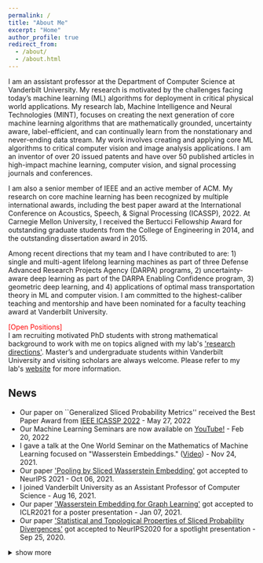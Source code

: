 ```yaml
---
permalink: /
title: "About Me"
excerpt: "Home"
author_profile: true
redirect_from:
  - /about/
  - /about.html
---
```


I am an assistant professor at the Department of Computer Science at Vanderbilt University. My research is motivated by the challenges facing today’s machine learning (ML) algorithms for deployment in critical physical world applications. My research lab, Machine Intelligence and Neural Technologies (MINT), focuses on creating the next generation of core machine learning algorithms that are mathematically grounded, uncertainty aware, label-efficient, and can continually learn from the nonstationary and never-ending data stream.  My work involves creating and applying core ML algorithms to critical computer vision and image analysis applications. I am an inventor of over 20 issued patents and have over 50 published articles in high-impact machine learning, computer vision, and signal processing journals and conferences. 

I am also a senior member of IEEE and an active member of ACM. My research on core machine learning has been recognized by multiple international awards, including the best paper award at the International Conference on Acoustics, Speech, & Signal Processing (ICASSP), 2022.  At Carnegie Mellon University, I received the Bertucci Fellowship Award for outstanding graduate students from the College of Engineering in 2014, and the outstanding dissertation award in 2015.

Among recent directions that my team and I have contributed to are: 1) single and multi-agent lifelong learning machines as part of three Defense Advanced Research Projects Agency (DARPA) programs, 2) uncertainty-aware deep learning as part of the DARPA Enabling Confidence program, 3) geometric deep learning, and 4) applications of optimal mass transportation theory in ML and computer vision.  I am committed to the highest-caliber teaching and mentorship and have been nominated for a faculty teaching award at Vanderbilt University. 
<br>

<span style="color:red">[Open Positions]</span><br>
I am recruiting motivated PhD students with strong mathematical background to work with me on topics aligned with my lab's ['research directions'](http://mint-vu.github.io/about/). Master’s and undergraduate students within Vanderbilt University and visiting scholars are always welcome. Please refer to my lab's [website](http://mint-vu.github.io/resources/) for more information.


## News
- Our paper on ``Generalized Sliced Probability Metrics'' received the Best Paper Award from [IEEE ICASSP 2022](https://2022.ieeeicassp.org/view_paper.php?PaperNum=3608) - May 27, 2022
- Our Machine Learning Seminars are now available on [YouTube!](https://www.youtube.com/watch?v=bJu17UlYhc4&list=PLExMLJgvoXpizhYU-phqbTFiRNNkICJ_L&index=1) - Feb 20, 2022
- I gave a talk at the One World Seminar on the Mathematics of Machine Learning focused on "Wasserstein Embeddings." ([Video](https://www.youtube.com/watch?v=xs9uibPODGk)) - Nov 24, 2021.
- Our paper ['Pooling by Sliced Wasserstein Embedding'](https://neurips.cc/Conferences/2021/ScheduleMultitrack?event=25946) got accepted to NeurIPS 2021 - Oct 06, 2021.
- I joined Vanderbilt University as an Assistant Professor of Computer Science - Aug 16, 2021.
- Our paper ['Wasserstein Embedding for Graph Learning'](https://openreview.net/forum?id=AAes_3W-2z) got accepted to ICLR2021 for a poster presentation - Jan 07, 2021.
- Our paper ['Statistical and Topological Properties of Sliced Probability Divergences'](https://neurips.cc/virtual/2020/public/poster_eefc9e10ebdc4a2333b42b2dbb8f27b6.html) got accepted to NeurIPS2020 for a spotlight presentation - Sep 25, 2020.

<details>
<summary>show more</summary>
- I gave an ECE Seminar talk on ['Sliced Probability Metrics for Next Generation Machine Learning'](https://engineering.virginia.edu/events/ece-department-seminar-5) at University of Virginia - Sep 11, 2020.
- I became a senior member of IEEE - Aug 17, 2020.
- Our paper ['Universal Litmus Patterns: Revealing Backdoor Attacks in CNNs'](https://openaccess.thecvf.com/content_CVPR_2020/html/Kolouri_Universal_Litmus_Patterns_Revealing_Backdoor_Attacks_in_CNNs_CVPR_2020_paper.html) got accepted to CVPR2020 for an oral presentation - March 03, 2020.
- Our papers ['Sliced Cramer Synaptic Consolidation for Preserving Deeply Learned Representations'](https://openreview.net/forum?id=BJge3TNKwH) (Spotlight) and ['GAT: Generative Adversarial Training for Adversarial Example Detection and Classification'](https://openreview.net/forum?id=SJeQEp4YDH) (Poster) got accepted to ICLR 2020 -  Dec 20, 2019.
- Our paper ['Generalized Sliced Wasserstein Distances'](https://arxiv.org/pdf/1902.00434.pdf) got accepted to NeurIPS'19, Vancouver, Canada - September 4, 2019.
- We presented our paper ['Explainability Methods for Graph Convolutional Neural Networks'](http://openaccess.thecvf.com/content_CVPR_2019/papers/Pope_Explainability_Methods_for_Graph_Convolutional_Neural_Networks_CVPR_2019_paper.pdf) in CVPR'19 (Oral presentation), Long Beach, CA, USA - June 20, 2019.

- We presented our paper ['SAR Image Classification Using Few-Shot Cross-Domain Transfer Learning'](http://openaccess.thecvf.com/content_CVPRW_2019/papers/PBVS/Rostami_SAR_Image_Classification_Using_Few-Shot_Cross-Domain_Transfer_Learning_CVPRW_2019_paper.pdf) in CVPRW'19 (Oral presentation), Long Beach, CA, USA - June 16 2019.
- Our paper on ['Deep Transfer Learning for Few-Shot SAR Image Classification'](https://www.preprints.org/manuscript/201905.0030/v1) got accepted to the IEEE Journal of Remote Sensing.
- We presented our ['Sliced-Wasserstein Auto-Encoder'](https://openreview.net/pdf?id=H1xaJn05FQ) paper in ICLR'19, New Orleans, LA, USA - May 9, 2019.
- I gave a talk on 'Optimal Transport in Biomedical Imaging' in the British Applied Mathematics Colloquium 2019 (BAMC'19), at Unviersity of Bath, UK - April 25, 2019. ([slides](https://github.com/skolouri/BAMC2019))
- I gave a talk on 'Generalized Sliced-Wasserstein Distances' in the Department of Applied Mathematics  at University of Cambridge, UK - April 23, 2019.
- I gave an ECE Graduate Seminar talk at Carnegie Mellon University on Feb 14, 2019, on the topic of ["Generalized Sliced-Wasserstein Distances and Their Applications in Generative Modeling and Transfer Learning"](https://www.ece.cmu.edu/news-and-events/seminars.html).
- Our paper ["Sliced Wasserstein Auto-Encoders"](https://openreview.net/pdf?id=H1xaJn05FQ) got accepted to ICLR'19 - Dec 21, 2018
- Our paper ["Discovering Molecular Functional Groups Using Graph Convolutional Neural Networks"](https://arxiv.org/pdf/1812.00265.pdf) is now available on arXiv - Dec 6, 2018
- Our proposal titled, ['Super-Turing Evolving Lifelong Learning ARchitecture (STELLAR)'](http://www.hrl.com/news/2018/07/19/stellar-system-will-enable-autonomous-systems-to-learn-for-life), was funded by DARPA. Dr. Hava Siegelmann is the program manager leading the Lifelong Learning Machines (L2M) program at DARPA. The HRL team is led by Dr. Praveen Pilly and I and consists of academic members from six world-renowned universities - July 2018
- We are presenting our paper ["Multi-Agent Distributed Lifelong Learning for Collective Knowledge Acquisition"](http://ifaamas.org/Proceedings/aamas2018/pdfs/p712.pdf) at AAMAS2018 - July 2018
- We are presenting two papers at CVPR2018 [paper 1](http://openaccess.thecvf.com/content_cvpr_2018/papers/Murez_Image_to_Image_CVPR_2018_paper.pdf) [paper 2](http://openaccess.thecvf.com/content_cvpr_2018/CameraReady/3352.pdf) - June 2018
- I received my second IR&D Research Award at HRL Laboratories for our Deep Sense Learning (DSL) project - June 2018
- Our tutorial on ["Optimal Transport in Biomedical Imaging"](https://biomedicalimaging.org/2018/tutorials/) at the IEEE International Symposium on Biomedical Imaging (ISBI) was an absolute success.
- We are presenting our paper ["Joint Dictionaries for Zero-Shot Learning"](https://aaai.org/ocs/index.php/AAAI/AAAI18/paper/view/16404/16723) at AAAI'18 - February 2018
</details>
